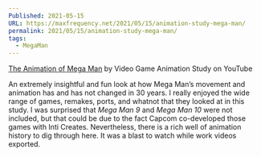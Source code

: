 ```yaml
---
Published: 2021-05-15
URL: https://maxfrequency.net/2021/05/15/animation-study-mega-man/
permalink: 2021/05/15/animation-study-mega-man/
tags:
  - MegaMan
---
```

[The Animation of Mega Man](https://www.youtube.com/watch?v=JvWH-3aBymg) by Video Game Animation Study on YouTube

An extremely insightful and fun look at how Mega Man’s movement and animation has and has not changed in 30 years. I really enjoyed the wide range of games, remakes, ports, and whatnot that they looked at in this study. I was surprised that *Mega Man 9* and *Mega Man 10* were not included, but that could be due to the fact Capcom co-developed those games with Inti Creates. Nevertheless, there is a rich well of animation history to dig through here. It was a blast to watch while work videos exported.
